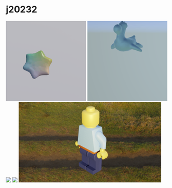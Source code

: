 # j20232

<img src="https://github.com/j20232/j20232/blob/master/assets/cream.gif" height=250> <img src="https://github.com/j20232/j20232/blob/master/assets/toy.gif" height=250> <img src="https://github.com/j20232/j20232/blob/master/assets/water.gif" height=250>
<img src="https://github.com/j20232/j20232/blob/master/assets/unchan.gif" height=250>
<img src="https://github.com/j20232/j20232/blob/master/assets/lego.png" height=250>
